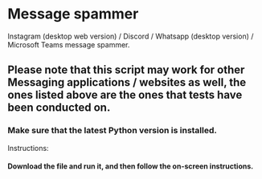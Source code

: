 # Message spammer
Instagram (desktop web version) / Discord / Whatsapp (desktop version) / Microsoft Teams message spammer.
## Please note that this script may work for other Messaging applications / websites as well, the ones listed above are the ones that tests have been conducted on.
### Make sure that the latest Python version is installed.
Instructions:
#### Download the file and run it, and then follow the on-screen instructions.
